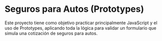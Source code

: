 # Seguros para Autos (Prototypes)
Este proyecto tiene como objetivo practicar principalmente JavaScript y el uso de Prototypes, aplicando toda la lógica para validar un formulario que simula una cotización de seguros para autos.
